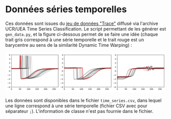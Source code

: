 # Données séries temporelles

Ces données sont issues du [jeu de données "Trace"](http://timeseriesclassification.com/description.php?Dataset=Trace) diffusé via l'archive UCR/UEA Time Series Classification.
Le script permettant de les générer est `gen_data.py`, et la figure ci-dessous permet de se faire une idée (chaque trait gris correspond à une série temporelle et le trait rouge est un barycentre au sens de la similarité Dynamic Time Warping) :

![](time_series.svg)

Les données sont disponibles dans le fichier `time_series.csv`, dans lequel une ligne correspond à une série temporelle (fichier CSV avec pour séparateur `;`).
L'information de classe n'est pas fournie dans le fichier.